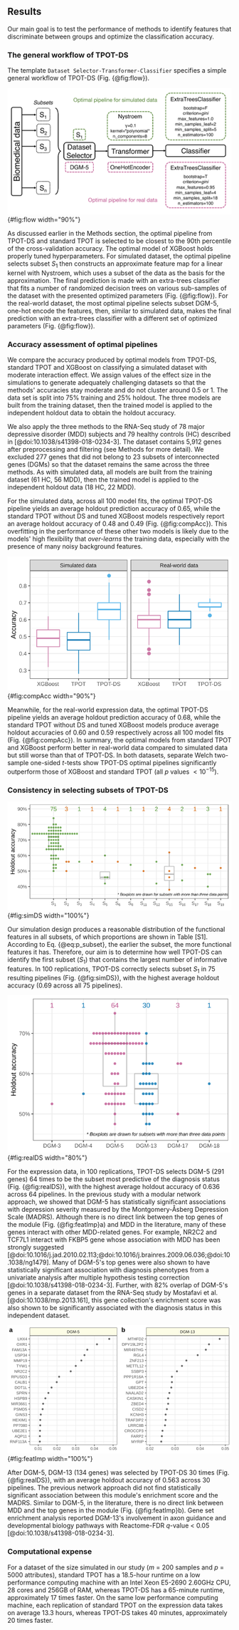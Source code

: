 ## Results
Our main goal is to test the performance of methods to identify features that discriminate between groups and optimize the classification accuracy.

### The general workflow of TPOT-DS
The template `Dataset Selector-Transformer-Classifier` specifies a simple general workflow of TPOT-DS (Fig. {@fig:flow}).

![TPOT-DS's workflow and example pipelines. Final pipelines with optimized parameters are shown for simulated data (top) and real-world gene expression data (bottom).](images/flow.png){#fig:flow width="90%"}

As discussed earlier in the Methods section, the optimal pipeline from TPOT-DS and standard TPOT is selected to be closest to the 90th percentile of the cross-validation accuracy.
The optimal model of XGBoost holds properly tuned hyperparameters.
For simulated dataset, the optimal pipeline selects subset $S_1$ then constructs an approximate feature map for a linear kernel with Nystroem, which uses a subset of the data as the basis for the approximation.
The final prediction is made with an extra-trees classifier that fits a number of randomized decision trees on various sub-samples of the dataset with the presented optimized parameters (Fig. {@fig:flow}).
For the real-world dataset, the most optimal pipeline selects subset DGM-5, one-hot encode the features, then, similar to simulated data, makes the final prediction with an extra-trees classifier with a different set of optimized parameters (Fig. {@fig:flow}).

### Accuracy assessment of optimal pipelines
We compare the accuracy produced by optimal models from TPOT-DS, standard TPOT and XGBoost on classifying a simulated dataset with moderate interaction effect.
We assign values of the effect size in the simulations to generate adequately challenging datasets so that the methods' accuracies stay moderate and do not cluster around 0.5 or 1.
The data set is split into 75% training and 25% holdout.
The three models are built from the training dataset, then the trained model is applied to the independent holdout data to obtain the holdout accuracy. 

We also apply the three methods to the RNA-Seq study of 78 major depressive disorder (MDD) subjects and 79 healthy controls (HC) described in [@doi:10.1038/s41398-018-0234-3].
The dataset contains 5,912 genes after preprocessing and filtering (see Methods for more detail).
We excluded 277 genes that did not belong to 23 subsets of interconnected genes (DGMs) so that the dataset remains the same across the three methods.
As with simulated data, all models are built from the training dataset (61 HC, 56 MDD), then the trained model is applied to the independent holdout data (18 HC, 22 MDD).

For the simulated data, across all 100 model fits, the optimal TPOT-DS pipeline yields an average holdout prediction accuracy of 0.65, while the standard TPOT without DS and tuned XGBoost models respectively report an average holdout accuracy of 0.48 and 0.49 (Fig. {@fig:compAcc}).
This overfitting in the performance of these other two models is likely due to the models' high flexibility that *over-learns* the training data, especially with the presence of many noisy background features.

![Performance comparison of three models: tuned XGBoost, optimal pipeline from standard TPOT and optimal pipeline from TPOT-DS.](images/compareAcc.svg){#fig:compAcc width="90%"}

Meanwhile, for the real-world expression data, the optimal TPOT-DS pipeline yields an average holdout prediction accuracy of 0.68, while the standard TPOT without DS and tuned XGBoost models produce average holdout accuracies of 0.60 and 0.59 respectively across all 100 model fits (Fig. {@fig:compAcc}).
In summary, the optimal models from standard TPOT and XGBoost perform better in real-world data compared to simulated data but still worse than that of TPOT-DS.
In both datasets, separate Welch two-sample one-sided *t*-tests show TPOT-DS optimal pipelines significantly outperform those of XGBoost and standard TPOT (all *p* values $<10^{-15}$).

### Consistency in selecting subsets of TPOT-DS

![TPOT-DS's holdout accuracy in simulated data with selected subset. Number of pipeline inclusions of each subset in 100 replications is displayed above the boxplots. Subset $S_1$ is the most frequent to be included in the final pipeline and yields the best prediction accuracy in the holdout set.](images/sim_100.svg){#fig:simDS width="100%"}

Our simulation design produces a reasonable distribution of the functional features in all subsets, of which proportions are shown in Table [S1].
According to Eq. {@eq:p_subset}, the earlier the subset, the more functional features it has.
Therefore, our aim is to determine how well TPOT-DS can identify the first subset ($S_1$) that contains the largest number of informative features.
In 100 replications, TPOT-DS correctly selects subset $S_1$ in 75 resulting pipelines (Fig. {@fig:simDS}), with the highest average holdout accuracy (0.69 across all 75 pipelines).

![TPOT-DS's holdout accuracy in RNA-Seq expression data with selected subset. Number of pipeline inclusions of each subset in 100 replications is displayed above the boxplots. Subsets DGM-5 and DGM-13 are the most frequent to be included in the final pipeline. Pipelines that include DGM-5, on average, produce higher MDD prediction accuracies in the holdout set.](images/real_100.svg){#fig:realDS width="80%"}

For the expression data, in 100 replications, TPOT-DS selects DGM-5 (291 genes) 64 times to be the subset most predictive of the diagnosis status (Fig. {@fig:realDS}), with the highest average holdout accuracy of 0.636 across 64 pipelines.
In the previous study with a modular network approach, we showed that DGM-5 has statistically significant associations with depression severity measured by the Montgomery-Åsberg Depression Scale (MADRS).
Although there is no direct link between the top genes of the module (Fig. {@fig:featImp}a) and MDD in the literature, many of these genes interact with other MDD-related genes.
For example, NR2C2 and TCF7L1 interact with FKBP5 gene whose association with MDD has been strongly suggested [@doi:10.1016/j.jad.2010.02.113;@doi:10.1016/j.brainres.2009.06.036;@doi:10.1038/ng1479].
Many of DGM-5's top genes were also shown to have statistically significant association with diagnosis phenotypes from a univariate analysis after multiple hypothesis testing correction [@doi:10.1038/s41398-018-0234-3].
Further, with 82% overlap of DGM-5's genes in a separate dataset from the RNA-Seq study by Mostafavi et al. [@doi:10.1038/mp.2013.161], this gene collection's enrichment score was also shown to be significantly associated with the diagnosis status in this independent dataset.

![Permutation importance scores of the top twenty expression features in the optimal pipeline that selects DGM-5 and one that selects DGM-13. Comprehensive importance scores of the all expression features computed by permutation from the optimal pipelines are provided in Table S2.](images/importanceFeatures.svg){#fig:featImp width="100%"}

After DGM-5, DGM-13 (134 genes) was selected by TPOT-DS 30 times (Fig. {@fig:realDS}), with an average holdout accuracy of 0.563 across 30 pipelines.
The previous network approach did not find statistically significant association between this module's enrichment score and the MADRS.
Similar to DGM-5, in the literature, there is no direct link between MDD and the top genes in the module (Fig. {@fig:featImp}b).
Gene set enrichment analysis reported DGM-13's involvement in axon guidance and developmental biology pathways with Reactome-FDR *q*-value $<$ 0.05 [@doi:10.1038/s41398-018-0234-3].


### Computational expense
For a dataset of the size simulated in our study (*m* = 200 samples and *p* = 5000 attributes), standard TPOT has a 18.5-hour runtime on a low performance computing machine with an Intel Xeon E5-2690 2.60GHz CPU, 28 cores and 256GB of RAM, whereas TPOT-DS has a 65-minute runtime, approximately 17 times faster.
On the same low performance computing machine, each replication of standard TPOT on the expression data takes on average 13.3 hours, whereas TPOT-DS takes 40 minutes, approximately 20 times faster.